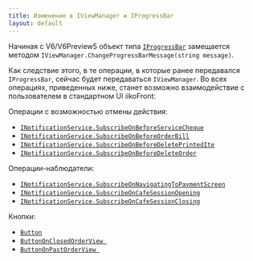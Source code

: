 ```yaml
---
title: Изменение в IViewManager и IProgressBar 
layout: default
---
```

Начиная с V6/V6Preview5 объект типа [`IProgressBar`](https://iiko.github.io/front.api.sdk/v5/html/T_Resto_Front_Api_V5_UI_IProgressBar.htm) замещается методом `IViewManager.ChangeProgressBarMessage(string message)`.

Как следствие этого, в те операции, в которые ранее передавался `IProgressBar`, сейчас будет передаваться `IViewManager`.
Во всех операциях, приведенных ниже, станет возможно взаимодействие с пользователем в стандартном UI iikoFront:

Операции с возможностью отмены действия:
- [`INotificationService.SubscribeOnBeforeServiceCheque`](http://iiko.github.io/front.api.sdk/v6/html/M_Resto_Front_Api_V6_INotificationService_SubscribeOnBeforeServiceCheque.htm)
- [`INotificationService.SubscribeOnBeforeOrderBill`](http://iiko.github.io/front.api.sdk/v6/html/M_Resto_Front_Api_V6_INotificationService_SubscribeOnBeforeOrderBill.htm) 
- [`INotificationService.SubscribeOnBeforeDeletePrintedIte`](http://iiko.github.io/front.api.sdk/v6/html/M_Resto_Front_Api_V6_INotificationService_SubscribeOnBeforeDeletePrintedItem.htm)
- [`INotificationService.SubscribeOnBeforeDeleteOrder`](http://iiko.github.io/front.api.sdk/v6/html/M_Resto_Front_Api_V6_INotificationService_SubscribeOnBeforeDeleteOrder.htm)


Операции-наблюдатели:
- [`INotificationService.SubscribeOnNavigatingToPaymentScreen`](http://iiko.github.io/front.api.sdk/v6/html/M_Resto_Front_Api_V6_INotificationService_SubscribeOnNavigatingToPaymentScreen.htm)
- [`INotificationService.SubscribeOnCafeSessionOpening`](http://iiko.github.io/front.api.sdk/v6/html/M_Resto_Front_Api_V6_INotificationService_SubscribeOnCafeSessionOpening.htm)
- [`INotificationService.SubscribeOnCafeSessionClosing`](http://iiko.github.io/front.api.sdk/v6/html/M_Resto_Front_Api_V6_INotificationService_SubscribeOnCafeSessionClosing.htm)

Кнопки:
- [`Button`](http://iiko.github.io/front.api.sdk/v6/html/M_Resto_Front_Api_V6_UI_Button__ctor.htm)
- [`ButtonOnClosedOrderView `](http://iiko.github.io/front.api.sdk/v6/html/M_Resto_Front_Api_V6_UI_ButtonOnClosedOrderView__ctor.htm)
- [`ButtonOnPastOrderView `](http://iiko.github.io/front.api.sdk/v6/html/M_Resto_Front_Api_V6_UI_ButtonOnPastOrderView__ctor.htm)
